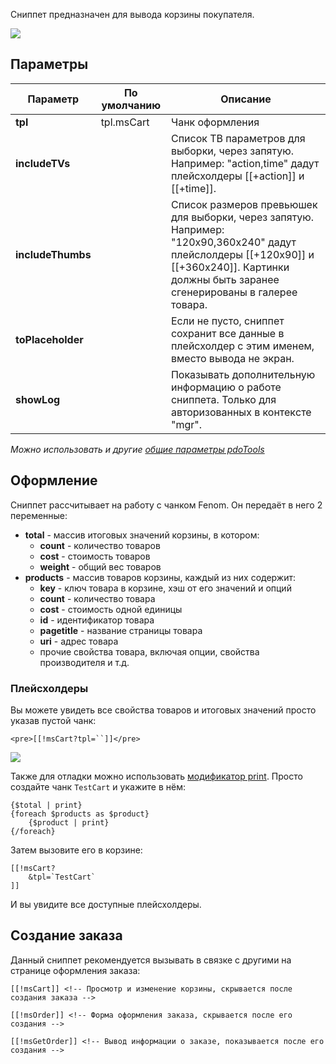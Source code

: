 Сниппет предназначен для вывода корзины покупателя.

[![](https://file.modx.pro/files/4/d/8/4d8ddea00da1c2ff10c94720ee26a588s.jpg)](https://file.modx.pro/files/4/d/8/4d8ddea00da1c2ff10c94720ee26a588.png)

## Параметры
Параметр            | По умолчанию  | Описание
--------------------|---------------|---------------------------------------------
**tpl**             | tpl.msCart    | Чанк оформления
**includeTVs**      |               | Список ТВ параметров для выборки, через запятую. Например: "action,time" дадут плейсхолдеры [[+action]] и [[+time]].
**includeThumbs**   |               | Список размеров превьюшек для выборки, через запятую. Например: "120x90,360x240" дадут плейслолдеры [[+120x90]] и [[+360x240]]. Картинки должны быть заранее сгенерированы в галерее товара.
**toPlaceholder**   |               | Если не пусто, сниппет сохранит все данные в плейсхолдер с этим именем, вместо вывода не экран.
**showLog**         |               | Показывать дополнительную информацию о работе сниппета. Только для авторизованных в контекcте "mgr".

*Можно использовать и другие [общие параметры pdoTools][1]*

## Оформление
Сниппет рассчитывает на работу с чанком Fenom. Он передаёт в него 2 переменные:
- **total** - массив итоговых значений корзины, в котором:
    - **count** - количество товаров
    - **cost** - стоимость товаров
    - **weight** - общий вес товаров
- **products** - массив товаров корзины, каждый из них содержит:
    - **key** - ключ товара в корзине, хэш от его значений и опций
    - **count** - количество товара
    - **cost** - стоимость одной единицы
    - **id** - идентификатор товара
    - **pagetitle** - название страницы товара
    - **uri** - адрес товара
    - прочие свойства товара, включая опции, свойства производителя и т.д.

### Плейсхолдеры
Вы можете увидеть все свойства товаров и итоговых значений просто указав пустой чанк:
```
<pre>[[!msCart?tpl=``]]</pre>
```

[![](https://file.modx.pro/files/6/1/f/61f8ee92a1949258329e86d793896b96s.jpg)](https://file.modx.pro/files/6/1/f/61f8ee92a1949258329e86d793896b96.png)

Также для отладки можно использовать [модификатор print][2]. Просто создайте чанк `TestCart` и укажите в нём:
```
{$total | print}
{foreach $products as $product}
    {$product | print}
{/foreach}
```

Затем вызовите его в корзине:
```
[[!msCart?
    &tpl=`TestCart`
]]
```
И вы увидите все доступные плейсхолдеры.

## Создание заказа
Данный сниппет рекомендуется вызывать в связке с другими на странице оформления заказа:
```
[[!msCart]] <!-- Просмотр и изменение корзины, скрывается после создания заказа -->

[[!msOrder]] <!-- Форма оформления заказа, скрывается после его создания -->

[[!msGetOrder]] <!-- Вывод информации о заказе, показывается после его создания -->
```


[1]: /ru/01_Компоненты/01_pdoTools/04_Общие_параметры.md
[2]: /ru/01_Компоненты/01_pdoTools/03_Парсер.md
